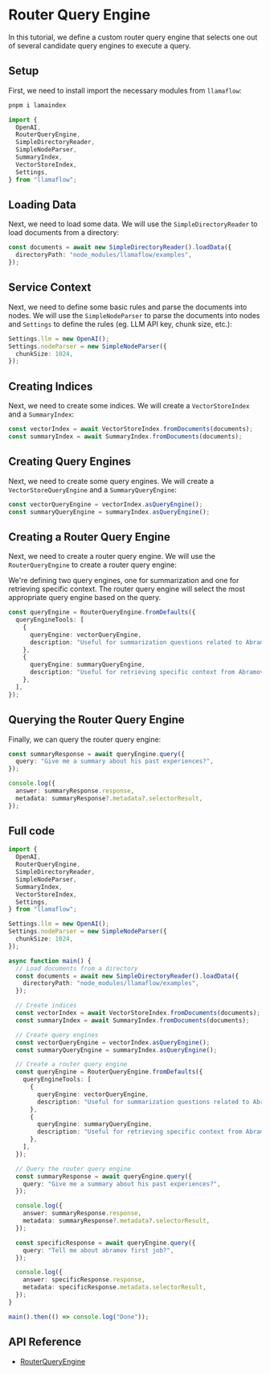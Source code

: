 # Router Query Engine

In this tutorial, we define a custom router query engine that selects one out of several candidate query engines to execute a query.

## Setup

First, we need to install import the necessary modules from `llamaflow`:

```bash
pnpm i lamaindex
```

```ts
import {
  OpenAI,
  RouterQueryEngine,
  SimpleDirectoryReader,
  SimpleNodeParser,
  SummaryIndex,
  VectorStoreIndex,
  Settings,
} from "llamaflow";
```

## Loading Data

Next, we need to load some data. We will use the `SimpleDirectoryReader` to load documents from a directory:

```ts
const documents = await new SimpleDirectoryReader().loadData({
  directoryPath: "node_modules/llamaflow/examples",
});
```

## Service Context

Next, we need to define some basic rules and parse the documents into nodes. We will use the `SimpleNodeParser` to parse the documents into nodes and `Settings` to define the rules (eg. LLM API key, chunk size, etc.):

```ts
Settings.llm = new OpenAI();
Settings.nodeParser = new SimpleNodeParser({
  chunkSize: 1024,
});
```

## Creating Indices

Next, we need to create some indices. We will create a `VectorStoreIndex` and a `SummaryIndex`:

```ts
const vectorIndex = await VectorStoreIndex.fromDocuments(documents);
const summaryIndex = await SummaryIndex.fromDocuments(documents);
```

## Creating Query Engines

Next, we need to create some query engines. We will create a `VectorStoreQueryEngine` and a `SummaryQueryEngine`:

```ts
const vectorQueryEngine = vectorIndex.asQueryEngine();
const summaryQueryEngine = summaryIndex.asQueryEngine();
```

## Creating a Router Query Engine

Next, we need to create a router query engine. We will use the `RouterQueryEngine` to create a router query engine:

We're defining two query engines, one for summarization and one for retrieving specific context. The router query engine will select the most appropriate query engine based on the query.

```ts
const queryEngine = RouterQueryEngine.fromDefaults({
  queryEngineTools: [
    {
      queryEngine: vectorQueryEngine,
      description: "Useful for summarization questions related to Abramov",
    },
    {
      queryEngine: summaryQueryEngine,
      description: "Useful for retrieving specific context from Abramov",
    },
  ],
});
```

## Querying the Router Query Engine

Finally, we can query the router query engine:

```ts
const summaryResponse = await queryEngine.query({
  query: "Give me a summary about his past experiences?",
});

console.log({
  answer: summaryResponse.response,
  metadata: summaryResponse?.metadata?.selectorResult,
});
```

## Full code

```ts
import {
  OpenAI,
  RouterQueryEngine,
  SimpleDirectoryReader,
  SimpleNodeParser,
  SummaryIndex,
  VectorStoreIndex,
  Settings,
} from "llamaflow";

Settings.llm = new OpenAI();
Settings.nodeParser = new SimpleNodeParser({
  chunkSize: 1024,
});

async function main() {
  // Load documents from a directory
  const documents = await new SimpleDirectoryReader().loadData({
    directoryPath: "node_modules/llamaflow/examples",
  });

  // Create indices
  const vectorIndex = await VectorStoreIndex.fromDocuments(documents);
  const summaryIndex = await SummaryIndex.fromDocuments(documents);

  // Create query engines
  const vectorQueryEngine = vectorIndex.asQueryEngine();
  const summaryQueryEngine = summaryIndex.asQueryEngine();

  // Create a router query engine
  const queryEngine = RouterQueryEngine.fromDefaults({
    queryEngineTools: [
      {
        queryEngine: vectorQueryEngine,
        description: "Useful for summarization questions related to Abramov",
      },
      {
        queryEngine: summaryQueryEngine,
        description: "Useful for retrieving specific context from Abramov",
      },
    ],
  });

  // Query the router query engine
  const summaryResponse = await queryEngine.query({
    query: "Give me a summary about his past experiences?",
  });

  console.log({
    answer: summaryResponse.response,
    metadata: summaryResponse?.metadata?.selectorResult,
  });

  const specificResponse = await queryEngine.query({
    query: "Tell me about abramov first job?",
  });

  console.log({
    answer: specificResponse.response,
    metadata: specificResponse.metadata.selectorResult,
  });
}

main().then(() => console.log("Done"));
```

## API Reference

- [RouterQueryEngine](../../api/classes/RouterQueryEngine.md)
